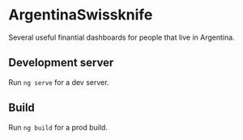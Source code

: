 # ArgentinaSwissknife

Several useful finantial dashboards for people that live in Argentina.

## Development server

Run `ng serve` for a dev server.

## Build

Run `ng build` for a prod build.